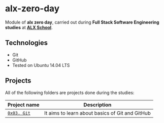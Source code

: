 # alx-zero-day

Module of **alx zero day**, carried out during **Full Stack Software Engineering studies** at **[ALX School](https://www.alxafrica.com)**.

## Technologies

* Git
* GitHub
* Tested on Ubuntu 14.04 LTS

## Projects

All of the following folders are projects done during the studies:

| Project name | Description |
| ------------ | ----------- |
| [`0x03. Git`](https://github.com/nazrawimedhin/alx-zero_day/tree/master/0x03-git) | It aims to learn about basics of Git and GitHub |
